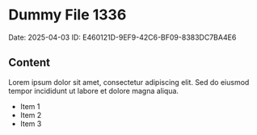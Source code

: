 # Dummy File 1336

Date: 2025-04-03
ID: E460121D-9EF9-42C6-BF09-8383DC7BA4E6

## Content

Lorem ipsum dolor sit amet, consectetur adipiscing elit.
Sed do eiusmod tempor incididunt ut labore et dolore magna aliqua.

* Item 1
* Item 2
* Item 3
